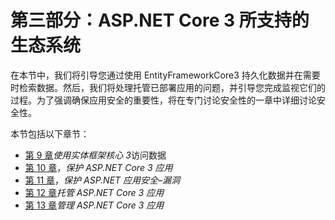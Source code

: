 # 第三部分：ASP.NET Core 3 所支持的生态系统

在本节中，我们将引导您通过使用 EntityFrameworkCore3 持久化数据并在需要时检索数据。然后，我们将处理托管已部署应用的问题，并引导您完成监视它们的过程。为了强调确保应用安全的重要性，将在专门讨论安全性的一章中详细讨论安全性。

本节包括以下章节：

*   [第 9 章](09.html)*使用实体框架核心 3*访问数据
*   [第 10 章](10.html)，*保护 ASP.NET Core 3 应用*
*   [第 11 章](11.html)，*保护 ASP.NET 应用安全–漏洞*
*   [第 12 章](12.html)*托管 ASP.NET Core 3 应用*
*   [第 13 章](13.html)*管理 ASP.NET Core 3 应用*